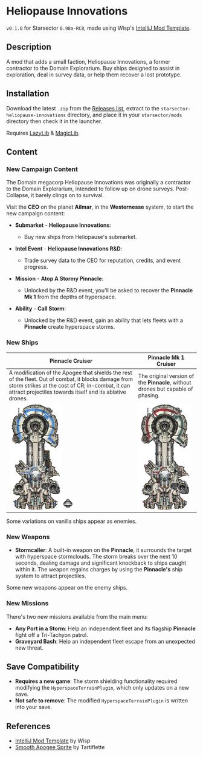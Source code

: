 # Heliopause Innovations

`v0.1.0` for Starsector `0.98a-RC8`, made using Wisp's [IntelliJ Mod Template].

## Description

A mod that adds a small faction, Heliopause Innovations, a former contractor to the Domain Explorarium.
Buy ships designed to assist in exploration, deal in survey data, or help them recover a lost prototype.

## Installation

Download the latest `.zip` from the [Releases list](https://github.com/smangham/starsector-heliopause-innovations/releases),
extract to the `starsector-heliopause-innovations` directory, and place it in your `starsector/mods` directory then check it in the launcher.

Requires [LazyLib] & [MagicLib].

## Content

### New Campaign Content

The Domain megacorp Heliopause Innovations was originally a contractor to the Domain Explorarium, 
intended to follow up on drone surveys. Post-Collapse, it barely clings on to survival.

Visit the **CEO** on the planet **Ailmar**, in the **Westernesse** system, to start the new campaign content:

* **Submarket** - **Heliopause Innovations**:
  * Buy new ships from Heliopause's submarket.

* **Intel Event** - **Heliopause Innovations R&D**: 
  * Trade survey data to the CEO for reputation, credits, and event progress.

* **Mission** - **Atop A Stormy Pinnacle**: 
  * Unlocked by the R&D event, you'll be asked to recover the **Pinnacle Mk 1** from the depths of hyperspace.

* **Ability** - **Call Storm**:
  * Unlocked by the R&D event, gain an ability that lets fleets with a **Pinnacle** create hyperspace storms.

### New Ships

| **Pinnacle Cruiser**                                                                                                                                                                                                 | **Pinnacle Mk 1 Cruiser**                                                                | 
|----------------------------------------------------------------------------------------------------------------------------------------------------------------------------------------------------------------------|------------------------------------------------------------------------------------------| 
| A modification of the Apogee that shields the rest of the fleet. Out of combat, it blocks damage from storm strikes at the cost of CR; in-combat, it can attract projectiles towards itself and its ablative drones. | The original version of the **Pinnacle**, without drones but capable of phasing.         |
| ![Pinnacle](graphics/toaster/hp/ships/pinnacle/pinnacle.png)![Ablative Drone](graphics/toaster/hp/ships/pinnacle/pinnacle_drone.png)                                                                                 | ![Pinnacle Mk 1](graphics/toaster/hp/ships/pinnacle/pinnacle_mk1.png)                    |

Some variations on vanilla ships appear as enemies. 

### New Weapons

* **Stormcaller**: A built-in weapon on the **Pinnacle**, it surrounds the target with hyperspace stormclouds.
  The storm breaks over the next 10 seconds, dealing damage and significant knockback to ships caught within it.
  The weapon regains charges by using the **Pinnacle's** ship system to attract projectiles.

Some new weapons appear on the enemy ships.

### New Missions

There's two new missions available from the main menu:

* **Any Port in a Storm**: Help an independent fleet and its flagship **Pinnacle** fight off a Tri-Tachyon patrol.
* **Graveyard Bash**: Help an independent fleet escape from an unexpected new threat.

## Save Compatibility

* **Requires a new game**: The storm shielding functionality required modifying the `HyperspaceTerrainPlugin`, 
  which only updates on a new save.
* **Not safe to remove**: The modified `HyperspaceTerrainPlugin` is written into your save.

## References

* [IntelliJ Mod Template] by Wisp
* [Smooth Apogee Sprite] by Tartiflette

[GraphicsLib]: https://fractalsoftworks.com/forum/index.php?topic=10982.0
[MagicLib]: https://github.com/MagicLibStarsector/MagicLib/
[LazyLib]: https://github.com/LazyWizard/lazylib/
[IntelliJ Mod Template]: https://github.com/wispborne/Starsector-IntelliJ-Template
[Smooth Apogee Sprite]: https://fractalsoftworks.com/forum/index.php?topic=9320.0

